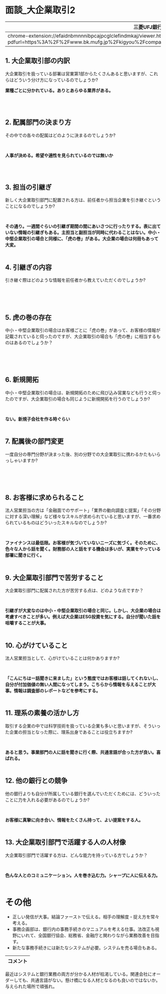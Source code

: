 # **面談_大企業取引2**<!-- omit in toc -->

| 三菱UFJ銀行組織図 |
| --- |
 chrome-extension://efaidnbmnnnibpcajpcglclefindmkaj/viewer.html?pdfurl=https%3A%2F%2Fwww.bk.mufg.jp%2Fkigyou%2Fcompany%2Fpdf%2Forganization.pdf&clen=123526&chunk=trueb |


## 1. **大企業取引部の内訳**
大企業取引を扱っている部署は営業第1部からたくさんあると思いますが、これらはどういう分け方になっているのでしょうか?
<br>

**業種ごとに分かれている。ありとあらゆる業界がある。**

<br>
<br>

## 2. **配属部門の決まり方**
その中での各々の配属はどのように決まるのでしょうか?

<br>

**人事が決める。希望や適性を見られているのでは無いか**

<br>
<br>

## 3. **担当の引継ぎ**
新しく大企業取引部門に配置される方は、前任者から担当企業を引き継ぐということになるのでしょうか?

<br>

**その通り。一週間ぐらいの引継ぎ期間の間にあいさつに行ったりする。表に出ていない情報の引継ぎもある。主担当と副担当が同時に代わることはない。中小・中堅企業取引の場合と同様に、「虎の巻」がある。大企業の場合は何冊もあって大変。**
<br>
<br>

## 4. **引継ぎの内容**
引き継ぐ際はどのような情報を前任者から教えていただくのでしょうか?

<br>
<br>
<br>

## 5. **虎の巻の存在**
中小・中堅企業取引の場合はお客様ごとに「虎の巻」があって、お客様の情報が記載されていると伺ったのですが、大企業取引の場合も「虎の巻」に相当するものはあるのでしょうか？

<br>
<br>
<br>


## 6. **新規開拓**
中小・中堅企業取引の場合は、新規開拓のために飛び込み営業なども行うと伺ったのですが、大企業取引の場合も同じように新規開拓を行うのでしょうか?

<br>

**ない。新規子会社を作る時ぐらい**
<br>
<br>

## 7. **配属後の部門変更**
一度自分の専門分野が決まった後、別の分野での大企業取引に携わるかたもいらっしゃいますか?

<br>
<br>
<br>

## 8. **お客様に求められること**
法人営業担当の方は「金融面でのサポート」「業界の動向調査と提案」「その分野に対する深い理解」など様々なスキルが求められていると思いますが、一番求められているものはどういったスキルなのでしょうか?

<br>

**ファイナンスは最低限。お客様が気づいていないニーズに気づく。そのために、色々な人から話を聞く。財務部の人と話をする機会は多いが、実業をやっている部署に聞きに行く。**
<br>
<br>

## 9. **大企業取引部門で苦労すること**
大企業取引部門に配属された方が苦労する点は、どのような点ですか？

<br>

**引継ぎが大変なのは中小・中堅企業取引の場合と同じ。しかし、大企業の場合は考慮すべきことが多い。例えば大企業はESG投資を気にする。自分が聞いた話を咀嚼することが大事。**
<br>
<br>


## 10. **心がけていること**
法人営業担当として、心がけていることは何かありますか?

<br>

**「こんにちはー話聞きに来ました」という態度ではお客様は話してくれないし、自分が付加価値の無い人間になってしまう。こちらから情報を与えることが大事。情報は調査部のレポートなどを参考にする。**
<br>
<br>


## 11. **理系の素養の活かし方**
取引する企業の中では科学技術を扱っている企業も多いと思いますが、そういった企業の担当となった際に、理系出身であることは役立ちますか?

<br>

**あると思う。事業部門の人に話を聞きに行く際、共通言語が合った方が良い。喜ばれる。**
<br>
<br>

## 12. **他の銀行との競争**
他の銀行よりも自分が所属している銀行を選んでいただくためには、どういったことに力を入れる必要があるのでしょうか?

<br>

**お客様に真摯に向き合い、情報をたくさん持って、よい提案をする人。**
<br>
<br>

## 13. **大企業取引部門で活躍する人の人材像**
大企業取引部門で活躍する方は、どんな能力を持っている方でしょうか？

<br>

**色んな人とのコミュニケーション。人を巻き込む力。シャープに人に伝える力。**
<br>
<br>

#  **その他**<!-- omit in toc -->

- 正しい発信が大事。結論ファーストで伝える。相手の理解度・捉え方を常々考える。
- 事務企画部は、銀行内の事務手続きのマニュアルを考える仕事。法改正も視野にいれて、全国銀行協会、総務省、金融庁と関わりながら業務改善を目指す。
- 新たな事務手続きには新たなシステムが必要。システムを売る場合もある。

| コメント |
| --- |
最近はシステムと銀行業務の両方が分かる人材が枯渇している。関連会社にオーダーしても、共通言語がない。懸け橋になる人材となるのも良いのではないか。与えられた場所で頑張れ。





